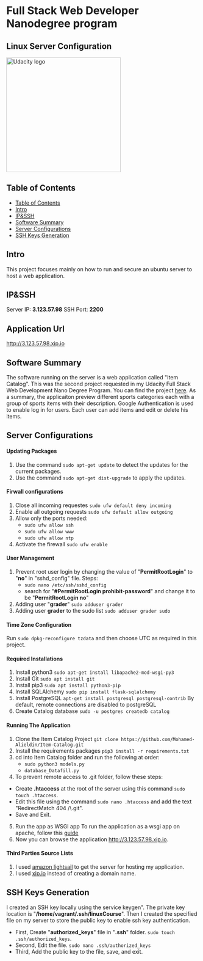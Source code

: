 # Full Stack Web Developer Nanodegree program
## Linux Server Configuration

<a href="https://www.udacity.com/">
  <img src="https://s3-us-west-1.amazonaws.com/udacity-content/rebrand/svg/logo.min.svg" width="300" alt="Udacity logo">
</a>

## Table of Contents

- [Table of Contents](#table-of-contents)
- [Intro](#intro)
- [IP&SSH](#IP&SSH)
- [Software Summary](#Software-Summary)
- [Server Configurations](#Server-Configurations)
- [SSH Keys Generation](#SSH-Keys-Generation)


## Intro

This project focuses mainly on how to run and secure an ubuntu server to host a web application.

## IP&SSH
Server IP: **3.123.57.98**
SSH Port: **2200**

## Application Url

http://3.123.57.98.xip.io

## Software Summary
The software running on the server is a web application called "Item Catalog". This was the second project requested in my Udacity Full Stack Web Development Nano Degree Program.
You can find the project [here](https://github.com/Mohamed-Alieldin/Item-Catalog).
As a summary, the applicaiton preview different sports categories each with a group of sports items with their description. Google Authentication is used to enable log in for users. Each user can add items and edit or delete his items.

## Server Configurations
#### Updating Packages
1. Use the command `sudo apt-get update`  to detect the updates for the current packages.
2. Use the command `sudo apt-get dist-upgrade` to apply the updates.
#### Firwall configurations
1. Close all incoming requestes `sudo ufw default deny incoming`
2. Enable all outgoing requests `sudo ufw default allow outgoing`
3. Allow only the ports needed:
    * `sudo ufw allow ssh`
    * `sudo ufw allow www`
    * `sudo ufw allow ntp`
4. Activate the firewall `sudo ufw enable`

#### User Management
1. Prevent root user login by changing the value of "**PermitRootLogin**" to "**no**" in "sshd_config" file.
Steps:
    - `sudo nano /etc/ssh/sshd_config`
    - search for "**#PermitRootLogin prohibit-password**" and change it to be "**PermitRootLogin no**"
2. Adding user "**grader**" `sudo adduser grader`
2. Adding user **grader** to the sudo list `sudo adduser grader sudo`

#### Time Zone Configuration
Run `sudo dpkg-reconfigure tzdata` and then choose UTC as required in this project.

#### Required Installations
1. Install python3 `sudo apt-get install libapache2-mod-wsgi-py3`
2. Install Git `sudo apt install git`
3. Install pip3 `sudo apt install python3-pip`
4. Install SQLAlchemy `sudo pip install flask-sqlalchemy`
5. Install PostgreSQL `apt-get install postgresql postgresql-contrib`
By default, remote connections are disabled to postgreSQL
6. Create Catalog database `sudo -u postgres createdb catalog`

#### Running The Application
1. Clone the Item Catalog Project `git clone https://github.com/Mohamed-Alieldin/Item-Catalog.git`
2. Install the requirements packages `pip3 install -r requirements.txt`
3. cd into Item Catalog folder and run the following at order:
    * `sudo python3 models.py`
    * `database_Datafill.py`
4. To prevent remote access to .git folder, follow these steps:
  * Create **.htaccess** at the root of the server using this command `sudo touch .htaccess`.
  * Edit this file using the command `sudo nano .htaccess` and add the text "RedirectMatch 404 /\\.git".
  * Save and Exit.
5. Run the app as WSGI app
To run the application as a wsgi app on apache, follow this [guide](http://terokarvinen.com/2016/deploy-flask-python3-on-apache2-ubuntu) 
6. Now you can browse the application http://3.123.57.98.xip.io.

#### Third Parties Source Lists
1. I used [amazon lightsail](https://lightsail.aws.amazon.com) to get the server for hosting my application.
2. I used [xip.io](http://xip.io/) instead of creating a domain name.
 
## SSH Keys Generation
I created an SSH key locally using the service keygen".
The private key location is "**/home/vagrant/.ssh/linuxCourse**".
Then I created the specified file on my server to store the public key to enable ssh key authentication.
* First, Create "**authorized_keys**" file in "**.ssh**" folder. `sudo touch .ssh/authorized_keys`.
* Second, Edit the file. `sudo nano .ssh/authorized_keys`
* Third, Add the public key to the file, save, and exit.


